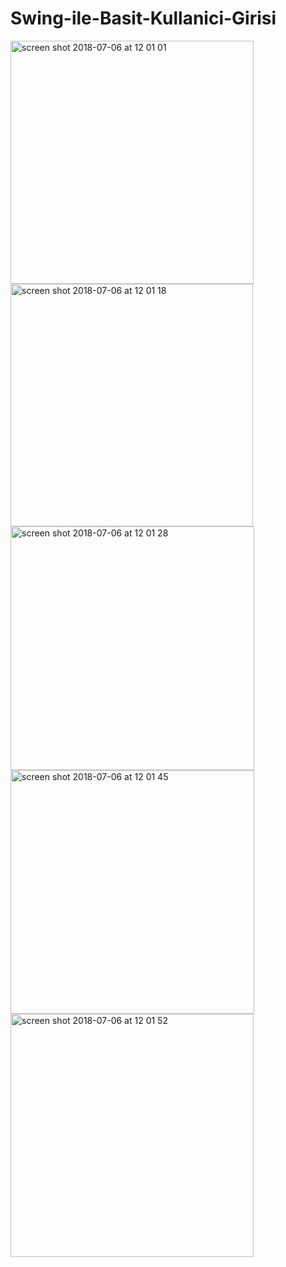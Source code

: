 # Swing-ile-Basit-Kullanici-Girisi
<img width="389" alt="screen shot 2018-07-06 at 12 01 01" src="https://user-images.githubusercontent.com/28295071/42370505-9663d528-8115-11e8-9047-7982599c7036.png">
<img width="388" alt="screen shot 2018-07-06 at 12 01 18" src="https://user-images.githubusercontent.com/28295071/42370506-96805950-8115-11e8-8c2a-2be670f38b84.png">
<img width="390" alt="screen shot 2018-07-06 at 12 01 28" src="https://user-images.githubusercontent.com/28295071/42370507-96a154d4-8115-11e8-905e-00abe06472d2.png">
<img width="390" alt="screen shot 2018-07-06 at 12 01 45" src="https://user-images.githubusercontent.com/28295071/42370509-96be7d48-8115-11e8-9430-26507ad134d2.png">
<img width="389" alt="screen shot 2018-07-06 at 12 01 52" src="https://user-images.githubusercontent.com/28295071/42370511-96eb9c56-8115-11e8-9a6e-7c7ece0259a5.png">
